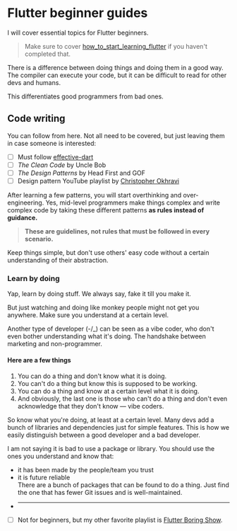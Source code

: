 # Flutter beginner guides

I will cover essential topics for Flutter beginners.

> Make sure to cover [how_to_start_learning_flutter](00_how_to_start_learning_flutter.md) if you haven't completed that.

There is a difference between doing things and doing them in a good way. The compiler can execute your code, but it can be difficult to read for other devs and humans.

This differentiates good programmers from bad ones.

## Code writing

You can follow from here. Not all need to be covered, but just leaving them in case someone is interested:

- [ ] Must follow [effective-dart](https://dart.dev/effective-dart)
- [ ] _The Clean Code_ by Uncle Bob
- [ ] _The Design Patterns_ by Head First and GOF
- [ ] Design pattern YouTube playlist by [Christopher Okhravi](https://www.youtube.com/watch?v=v9ejT8FO-7I&list=PLrhzvIcii6GNjpARdnO4ueTUAVR9eMBpc)

After learning a few patterns, you will start overthinking and over-engineering. Yes, mid-level programmers make things complex and write complex code by taking these different patterns **as rules instead of guidance.**

> **These are guidelines, not rules that must be followed in every scenario.**

Keep things simple, but don't use others' easy code without a certain understanding of their abstraction.

### Learn by doing

Yap, learn by doing stuff. We always say, fake it till you make it.

But just watching and doing like monkey people might not get you anywhere. Make sure you understand at a certain level.

Another type of developer (-/\_) can be seen as a vibe coder, who don't even bother understanding what it's doing.
The handshake between marketing and non-programmer.

#### Here are a few things

1. You can do a thing and don't know what it is doing.
2. You can't do a thing but know this is supposed to be working.
3. You can do a thing and know at a certain level what it is doing.
4. And obviously, the last one is those who can't do a thing and don't even acknowledge that they don't know — vibe coders.

So know what you're doing, at least at a certain level. Many devs add a bunch of libraries and dependencies just for simple features. This is how we easily distinguish between a good developer and a bad developer.

I am not saying it is bad to use a package or library. You should use the ones you understand and know that:

- it has been made by the people/team you trust
- it is future reliable  
  There are a bunch of packages that can be found to do a thing. Just find the one that has fewer Git issues and is well-maintained.
- ***

- [ ] Not for beginners, but my other favorite playlist is [Flutter Boring Show](https://m.youtube.com/playlist?list=PLOU2XLYxmsIK0r_D-zWcmJ1plIcDNnRkK).
